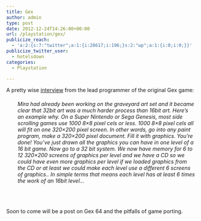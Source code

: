 ```yaml
---
title: Gex
author: admin
type: post
date: 2012-12-24T14:26:00+00:00
url: /playstation/gex/
publicize_reach:
  - 'a:2:{s:7:"twitter";a:1:{i:28617;i:196;}s:2:"wp";a:1:{i:0;i:0;}}'
publicize_twitter_user:
  - hotelsdown
categories:
  - Playstation

---
```

A pretty wise [interview][1] from the lead programmer of the original Gex game:

<h6 style="padding-left:30px;">
  Mira had already been working on the graveyard art set and it became clear that 32bit art was a much harder process than 16bit art. Here’s an example why. On a Super Nintendo or Sega Genesis, most side scrolling games use 1000 8×8 pixel cels or less. 1000 8×8 pixel cels all will fit on one 320×200 pixel screen. In other words, go into any paint program, make a 320×200 pixel document. Fill it with graphics. You’re done! You’ve just drawn all the graphics you can have in one level of a 16 bit game. Now go to a 32 bit system. We now have memory for 6 to 12 320×200 screens of graphics per level and we have a CD so we could have even more graphics per level if we loaded graphics from the CD or at least we could make each level use a different 6 screens of graphics.. In simple terms that means each level has at least 6 times the work of an 16bit level&#8230;
</h6>

&nbsp;

Soon to come will be a post on Gex 64 and the pitfalls of game porting.

 [1]: http://games.greggman.com/game/gex/